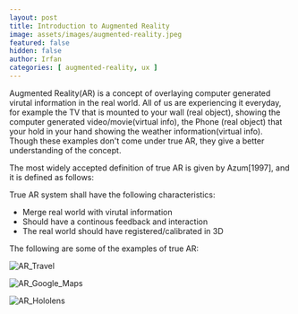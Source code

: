 ```yaml
---
layout: post
title: Introduction to Augmented Reality
image: assets/images/augmented-reality.jpeg
featured: false
hidden: false
author: Irfan
categories: [ augmented-reality, ux ]
---
```


Augmented Reality(AR) is a concept of overlaying computer generated virutal information in the real world. All of us are experiencing it everyday, for example the TV that is mounted to your wall (real object), showing the computer generated video/movie(virtual info), the Phone (real object) that your hold in your hand showing the weather information(virtual info). Though these examples don't come under true AR, they give a better understanding of the concept.

The most widely accepted definition of true AR is given by Azum[1997], and it is defined as follows:

True AR system shall have the following characteristics:

- Merge real world with virutal information
- Should have a continous feedback and interaction
- The real world should have registered/calibrated in 3D

The following are some of the examples of true AR:

![AR_Travel]({{site.baseurl}}/assets/images/AR_Travel.jpg)

![AR_Google_Maps]({{site.baseurl}}/assets/images/AR_GoogleMaps.png)

![AR_Hololens]({{site.baseurl}}/assets/images/AR_Hololens.jpg)